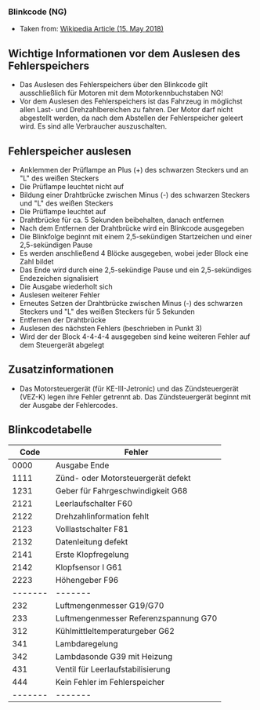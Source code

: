 ### Blinkcode (NG)
* Taken from: [Wikipedia Article (15. May 2018)](http://www.audi-80-wiki.de/index.php?title=Blinkcode_(NG))

## Wichtige Informationen vor dem Auslesen des Fehlerspeichers
* Das Auslesen des Fehlerspeichers über den Blinkcode gilt ausschließlich für Motoren mit dem Motorkennbuchstaben NG!
* Vor dem Auslesen des Fehlerspeichers ist das Fahrzeug in möglichst allen Last- und Drehzahlbereichen zu fahren. Der Motor darf nicht abgestellt werden, da nach dem Abstellen der Fehlerspeicher geleert wird. Es sind alle Verbraucher auszuschalten.

## Fehlerspeicher auslesen
* Anklemmen der Prüflampe an Plus (+) des schwarzen Steckers und an "L" des weißen Steckers
 * Die Prüflampe leuchtet nicht auf
* Bildung einer Drahtbrücke zwischen Minus (-) des schwarzen Steckers und "L" des weißen Steckers
 * Die Prüflampe leuchtet auf
 * Drahtbrücke für ca. 5 Sekunden beibehalten, danach entfernen
* Nach dem Entfernen der Drahtbrücke wird ein Blinkcode ausgegeben
 * Die Blinkfolge beginnt mit einem 2,5-sekündigen Startzeichen und einer 2,5-sekündigen Pause
 * Es werden anschließend 4 Blöcke ausgegeben, wobei jeder Block eine Zahl bildet
 * Das Ende wird durch eine 2,5-sekündige Pause und ein 2,5-sekündiges Endezeichen signalisiert
 * Die Ausgabe wiederholt sich
* Auslesen weiterer Fehler
 * Erneutes Setzen der Drahtbrücke zwischen Minus (-) des schwarzen Steckers und "L" des weißen Steckers für 5 Sekunden
 * Entfernen der Drahtbrücke
 * Auslesen des nächsten Fehlers (beschrieben in Punkt 3)
* Wird der der Block 4-4-4-4 ausgegeben sind keine weiteren Fehler auf dem Steuergerät abgelegt

## Zusatzinformationen
* Das Motorsteuergerät (für KE-III-Jetronic) und das Zündsteuergerät (VEZ-K) legen ihre Fehler getrennt ab. Das Zündsteuergerät beginnt mit der Ausgabe der Fehlercodes.

## Blinkcodetabelle

|Code   | Fehler
|-------|------- 
|0000   | Ausgabe Ende
|1111   | Zünd- oder Motorsteuergerät defekt
|1231   | Geber für Fahrgeschwindigkeit G68
|2121   | Leerlaufschalter F60
|2122   | Drehzahlinformation fehlt
|2123   | Volllastschalter F81
|2132   | Datenleitung defekt
|2141   | Erste Klopfregelung
|2142   | Klopfsensor I G61
|2223   | Höhengeber F96
|-------|------- 
|232    | Luftmengenmesser G19/G70
|233    | Luftmengenmesser Referenzspannung G70
|312    | Kühlmittleltemperaturgeber G62
|341    | Lambdaregelung
|342    | Lambdasonde G39 mit Heizung
|431    | Ventil für Leerlaufstabilisierung
|444    | Kein Fehler im Fehlerspeicher
|-------|-------
